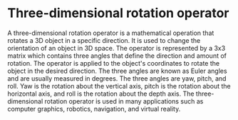 # Three-dimensional rotation operator

A three-dimensional rotation operator is a mathematical operation that rotates a 3D object in a specific direction. It is used to change the orientation of an object in 3D space. The operator is represented by a 3x3 matrix which contains three angles that define the direction and amount of rotation. The operator is applied to the object's coordinates to rotate the object in the desired direction. The three angles are known as Euler angles and are usually measured in degrees. The three angles are yaw, pitch, and roll. Yaw is the rotation about the vertical axis, pitch is the rotation about the horizontal axis, and roll is the rotation about the depth axis. The three-dimensional rotation operator is used in many applications such as computer graphics, robotics, navigation, and virtual reality.
